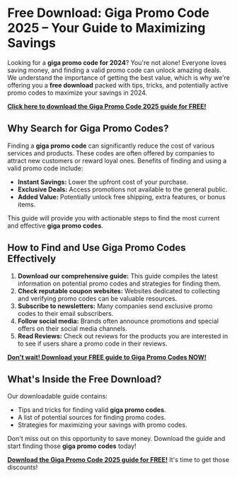 # Free Download: Giga Promo Code 2025 – Your Guide to Maximizing Savings

Looking for a **giga promo code for 2024**? You're not alone! Everyone loves saving money, and finding a valid promo code can unlock amazing deals. We understand the importance of getting the best value, which is why we're offering you a **free download** packed with tips, tricks, and potentially active promo codes to maximize your savings in 2024.

[**Click here to download the Giga Promo Code 2025 guide for FREE!**](https://udemywork.com/giga-promo-code-2024)

## Why Search for Giga Promo Codes?

Finding a **giga promo code** can significantly reduce the cost of various services and products. These codes are often offered by companies to attract new customers or reward loyal ones. Benefits of finding and using a valid promo code include:

*   **Instant Savings:** Lower the upfront cost of your purchase.
*   **Exclusive Deals:** Access promotions not available to the general public.
*   **Added Value:** Potentially unlock free shipping, extra features, or bonus items.

This guide will provide you with actionable steps to find the most current and effective **giga promo codes**.

## How to Find and Use Giga Promo Codes Effectively

1.  **Download our comprehensive guide:** This guide compiles the latest information on potential promo codes and strategies for finding them.
2.  **Check reputable coupon websites:** Websites dedicated to collecting and verifying promo codes can be valuable resources.
3.  **Subscribe to newsletters:** Many companies send exclusive promo codes to their email subscribers.
4.  **Follow social media:** Brands often announce promotions and special offers on their social media channels.
5.  **Read Reviews:** Check out reviews for the products you are interested in to see if users share a promo code in their reviews.

[**Don't wait! Download your FREE guide to Giga Promo Codes NOW!**](https://udemywork.com/giga-promo-code-2024)

## What's Inside the Free Download?

Our downloadable guide contains:

*   Tips and tricks for finding valid **giga promo codes**.
*   A list of potential sources for finding promo codes.
*   Strategies for maximizing your savings with promo codes.

Don't miss out on this opportunity to save money. Download the guide and start finding those **giga promo codes** today!

[**Download the Giga Promo Code 2025 guide for FREE!**](https://udemywork.com/giga-promo-code-2024) It's time to get those discounts!
